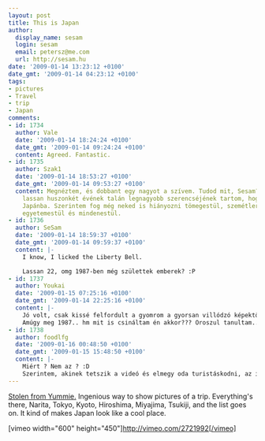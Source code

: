 ```yaml
---
layout: post
title: This is Japan
author:
  display_name: sesam
  login: sesam
  email: petersz@me.com
  url: http://sesam.hu
date: '2009-01-14 13:23:12 +0100'
date_gmt: '2009-01-14 04:23:12 +0100'
tags:
- pictures
- Travel
- trip
- Japan
comments:
- id: 1734
  author: Vale
  date: '2009-01-14 18:24:24 +0100'
  date_gmt: '2009-01-14 09:24:24 +0100'
  content: Agreed. Fantastic.
- id: 1735
  author: Szak1
  date: '2009-01-14 18:53:27 +0100'
  date_gmt: '2009-01-14 09:53:27 +0100'
  content: Megnéztem, és dobbant egy nagyot a szívem. Tudod mit, Sesam? Én életem
    lassan huszonkét évének talán legnagyobb szerencséjének tartom, hogy eljuthattam
    Japánba. Szerintem fog még neked is hiányozni tömegestül, szemétlerakásostúl,
    egyetemestül és mindenestül.
- id: 1736
  author: SeSam
  date: '2009-01-14 18:59:37 +0100'
  date_gmt: '2009-01-14 09:59:37 +0100'
  content: |-
    I know, I licked the Liberty Bell.

    Lassan 22, omg 1987-ben még születtek emberek? :P
- id: 1737
  author: Youkai
  date: '2009-01-15 07:25:16 +0100'
  date_gmt: '2009-01-14 22:25:16 +0100'
  content: |-
    Jó volt, csak kissé felfordult a gyomrom a gyorsan villódzó képektől,(minek nézem teljes képernyőn :D )
    Amúgy meg 1987.. hm mit is csináltam én akkor??? Oroszul tanultam... :) s még kötelező volt :D
- id: 1738
  author: foodlfg
  date: '2009-01-16 00:48:50 +0100'
  date_gmt: '2009-01-15 15:48:50 +0100'
  content: |-
    Miért ? Nem az ? :D
    Szerintem, akinek tetszik a videó és elmegy oda turistáskodni, az ilyesmiket fog látni. Tehát cool. Aki pedig száz kép alapján mélyebb következtetéseket von le, az megérdemli. :P
---
```


[Stolen from Yummie.](http://yummie.hu/archives/2009/01/14/ez-meg-japan) Ingenious way to show pictures of a trip. Everything's there, Narita, Tokyo, Kyoto, Hiroshima, Miyajima, Tsukiji, and the list goes on. It kind of makes Japan look like a cool place.

[vimeo width="600" height="450"]http://vimeo.com/2721992[/vimeo]
